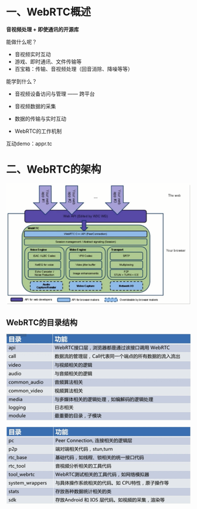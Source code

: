 # 一、WebRTC概述

**音视频处理 + 即使通讯的开源库**

能做什么呢？

- 音视频实时互动
- 游戏、即时通讯、文件传输等
- 百宝箱：传输、音视频处理（回音消除、降噪等等）

能学到什么？

- 音视频设备访问与管理 —— 跨平台
- 音视频数据的采集
- 数据的传输与实时互动

- WebRTC的工作机制

互动demo：appr.tc



# 二、WebRTC的架构

![image-20201119134635104](studyNotebook.assets/image-20201119134635104.png)



## WebRTC的目录结构

![image-20201119135357273](studyNotebook.assets/image-20201119135357273.png)

![image-20201119135546472](studyNotebook.assets/image-20201119135546472.png)

 

